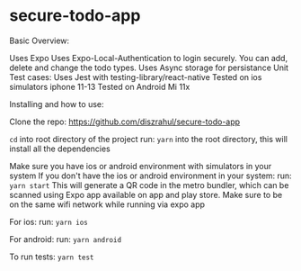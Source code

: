 # secure-todo-app

Basic Overview:

Uses Expo
Uses Expo-Local-Authentication to login securely.
You can add, delete and change the todo types.
Uses Async storage for persistance
Unit Test cases: Uses Jest with testing-library/react-native
Tested on ios simulators iphone 11-13
Tested on Android Mi 11x

Installing and how to use:

Clone the repo: 
https://github.com/diszrahul/secure-todo-app

`cd` into root directory of the project
run: `yarn` into the root directory, this will install all the dependencies

Make sure you have ios or android environment with simulators in your system
If you don't have the ios or android environment in your system:
run: `yarn start`
This will generate a QR code in the metro bundler, which can be scanned using Expo app available on app and play store. Make sure to be on the same wifi network while running via expo app

For ios:
run: `yarn ios`

For android:
run: `yarn android`

To run tests:
`yarn test`
